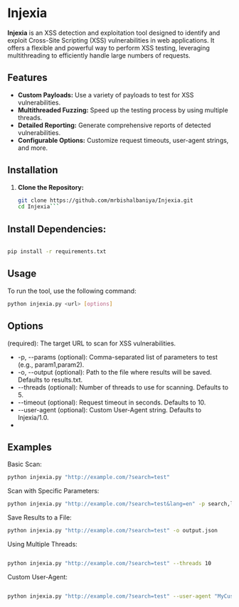 # Injexia

**Injexia** is an  XSS detection and exploitation tool designed to identify and exploit Cross-Site Scripting (XSS) vulnerabilities in web applications. It offers a flexible and powerful way to perform XSS testing, leveraging multithreading to efficiently handle large numbers of requests.

## Features

- **Custom Payloads:** Use a variety of payloads to test for XSS vulnerabilities.
- **Multithreaded Fuzzing:** Speed up the testing process by using multiple threads.
- **Detailed Reporting:** Generate comprehensive reports of detected vulnerabilities.
- **Configurable Options:** Customize request timeouts, user-agent strings, and more.

## Installation

1. **Clone the Repository:**

   ```bash
   git clone https://github.com/mrbishalbaniya/Injexia.git
   cd Injexia```
   
## Install Dependencies:

```bash

pip install -r requirements.txt
```
## Usage
To run the tool, use the following command:

``` bash
python injexia.py <url> [options]
```
## Options
<url> (required): The target URL to scan for XSS vulnerabilities.
- -p, --params (optional): Comma-separated list of parameters to test (e.g., param1,param2).
- -o, --output (optional): Path to the file where results will be saved. Defaults to results.txt.
- --threads (optional): Number of threads to use for scanning. Defaults to 5.
- --timeout (optional): Request timeout in seconds. Defaults to 10.
- --user-agent (optional): Custom User-Agent string. Defaults to Injexia/1.0.
- 
## Examples
Basic Scan:

```bash
python injexia.py "http://example.com/?search=test"
```
Scan with Specific Parameters:

```bash
python injexia.py "http://example.com/?search=test&lang=en" -p search,lang
```
Save Results to a File:

```bash
python injexia.py "http://example.com/?search=test" -o output.json
```
Using Multiple Threads:

``` bash

python injexia.py "http://example.com/?search=test" --threads 10
```
Custom User-Agent:

``` bash

python injexia.py "http://example.com/?search=test" --user-agent "MyCustomAgent/2.0
```
